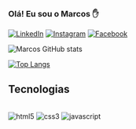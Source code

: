 ### Olá! Eu sou o Marcos ✋

[![LinkedIn]( https://img.shields.io/badge/LinkedIn-0077B5?style=for-the-badge&logo=linkedin&logoColor=white)](https://www.linkedin.com/in/marcos-brandão)
[![Instagram]( https://img.shields.io/badge/Instagram-E4405F?style=for-the-badge&logo=instagram&logoColor=white)](https://www.instagram.com/marcosbrandao94/)
[![Facebook]( https://img.shields.io/badge/Facebook-1877F2?style=for-the-badge&logo=facebook&logoColor=white)](https://www.facebook.com/MarcosBrandao1994)

![Marcos GitHub stats](https://github-readme-stats.vercel.app/api?username=marcos-94&show_icons=true&theme=tokyonight)

[![Top Langs](https://github-readme-stats.vercel.app/api/top-langs/?username=marcos-94)](https://github.com/anuraghazra/github-readme-stats)

## Tecnologias

<div style="display: inline_block"><br/>
<img alt="html5" src="https://img.shields.io/badge/HTML5-E34F26?style=for-the-badge&logo=html5&logoColor=white"/>
<img alt="css3" src="https://img.shields.io/badge/CSS3-1572B6?style=for-the-badge&logo=css3&logoColor=white"/>
<img alt="javascript" src="https://img.shields.io/badge/JavaScript-323330?style=for-the-badge&logo=javascript&logoColor=F7DF1E"/>
</div>

